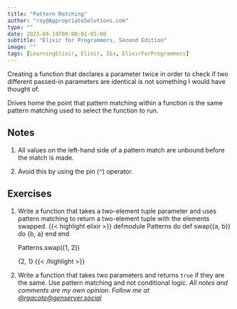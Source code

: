 ```yaml
---
title: "Pattern Matching"
author: "ray@AppropriateSolutions.com"
type: ""
date: 2023-04-14T00:00:01-05:00
subtitle: "Elixir for Programmers, Second Edition"
image: ""
tags: [LearningElixir, Elixir, IEx, ElixirForProgrammers]
---
```


Creating a function that declares a parameter twice in order to check if two different passed-in parameters are identical is not something I would have thought of.

Drives home the point that pattern matching within a function is the same pattern matching used to select the function to run.


<!--more-->

## Notes

1. All values on the left-hand side of a pattern match are unbound before the match is made.

1. Avoid this by using the pin (`^`) operator.


## Exercises
1. Write a function that takes a two-element tuple parameter and uses pattern matching to return a two-element tuple with the elements swapped.
    {{< highlight elixir >}}
    defmodule Patterns do
      def swap({a, b}) do
        {b, a}
      end
    end

    Patterns.swap({1, 2})

    {2, 1}
    {{< /highlight >}}

1. Write a function that takes two parameters and returns `true` if they are the same.
   Use pattern matching and not conditional logic.
_All notes and comments are my own opinion. Follow me at [@rgacote@genserver.social](https://genserver.social/rgacote)_
